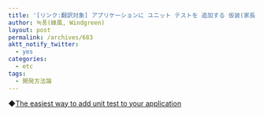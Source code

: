 ```yaml
---
title: '[リンク:翻訳対象] アプリケーションに ユニット テストを 追加する 仮装(家長) 易しい 方法'
author: 녹풍(綠風, Windgreen)
layout: post
permalink: /archives/683
aktt_notify_twitter:
  - yes
categories:
  - etc
tags:
  - 開発方法論
---
```

◆<a target="_top" href="http://blog.tabini.ca/2011/09/the-easiest-way-to-add-unit-test-to-your-application/?utm_source=rss&utm_medium=rss&utm_campaign=the-easiest-way-to-add-unit-test-to-your-application">The easiest way to add unit test to your application</a>